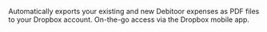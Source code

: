 Automatically exports your existing and new Debitoor expenses as PDF files to your Dropbox account. On-the-go access via the Dropbox mobile app.